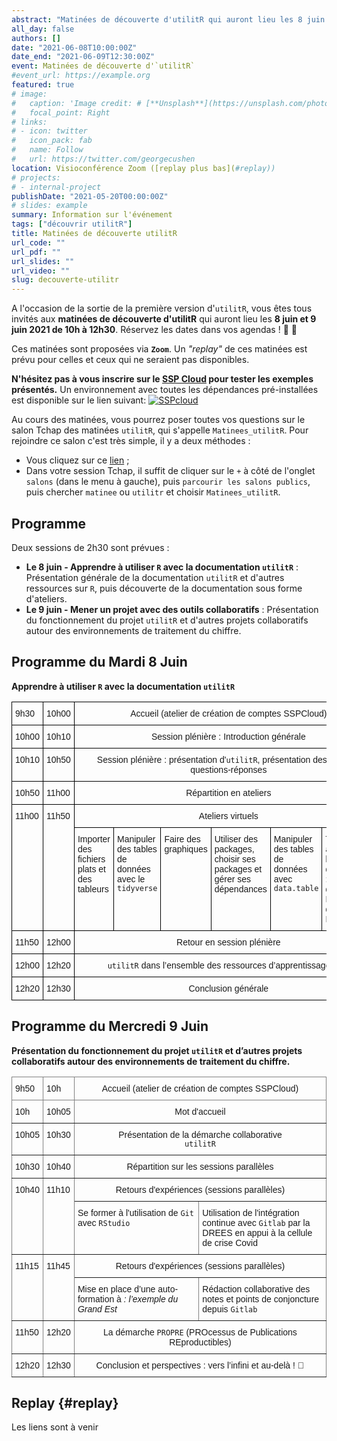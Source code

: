 ```yaml
---
abstract: "Matinées de découverte d'utilitR qui auront lieu les 8 juin et 9 juin 2021 de 10h à 12h30"
all_day: false
authors: []
date: "2021-06-08T10:00:00Z"
date_end: "2021-06-09T12:30:00Z"
event: Matinées de découverte d'`utilitR`
#event_url: https://example.org
featured: true
# image:
#   caption: 'Image credit: # [**Unsplash**](https://unsplash.com/photos/bzdhc5b3Bxs)'
#   focal_point: Right
# links:
# - icon: twitter
#   icon_pack: fab
#   name: Follow
#   url: https://twitter.com/georgecushen
location: Visioconférence Zoom ([replay plus bas](#replay))
# projects:
# - internal-project
publishDate: "2021-05-20T00:00:00Z"
# slides: example
summary: Information sur l'événement
tags: ["découvrir utilitR"]
title: Matinées de découverte utilitR
url_code: ""
url_pdf: ""
url_slides: ""
url_video: ""
slug: decouverte-utilitr
---
```


A l'occasion de la sortie de la première version d'`utilitR`, vous êtes tous invités aux
**matinées de découverte d'utilitR** qui auront lieu les
**8 juin et 9 juin 2021 de 10h à 12h30**. Réservez les dates dans vos agendas ! :date: :calendar:

Ces matinées sont proposées via **`Zoom`**. Un *"replay"* de ces matinées est prévu pour celles et ceux qui ne seraient pas disponibles.

**N'hésitez pas à vous inscrire sur le [SSP Cloud](https://datalab.sspcloud.fr)
pour tester les exemples présentés.** Un environnement avec toutes les 
dépendances pré-installées est disponible sur le lien suivant: 
[![SSPcloud](https://img.shields.io/badge/SSPcloud-Tester%20via%20SSP--cloud-informational?logo=R)](https://datalab.sspcloud.fr/launcher/inseefrlab-helm-charts-datascience/rstudio?onyxia.friendlyName=%C2%ABrstudio-utilitr%C2%BB&init.personnalInit=%C2%ABhttps%3A%2F%2Fraw.githubusercontent.com%2FInseeFrLab%2FutilitR%2Fmaster%2Fresources%2Finit_9juin.sh%C2%BB&r.version=%C2%ABinseefrlab%2Futilitr%3A0.7.0%C2%BB)

Au cours des matinées, vous pourrez poser toutes vos questions sur le salon Tchap des matinées `utilitR`, qui s'appelle `Matinees_utilitR`. Pour rejoindre ce salon c'est très simple, il y a deux méthodes :

- Vous cliquez sur ce [lien](https://www.tchap.gouv.fr/#/room/#matinees_utilitR:agent.finances.tchap.gouv.fr) ;
- Dans votre session Tchap, il suffit de cliquer sur le `+` à côté de l'onglet `salons` (dans le menu à gauche), puis `parcourir les salons publics`, puis chercher `matinee` ou `utilitr` et choisir `Matinees_utilitR`.


## Programme

Deux sessions de 2h30 sont prévues :

* __Le 8 juin - Apprendre à utiliser `R` avec la documentation `utilitR`__ : Présentation générale de la documentation `utilitR` et d'autres ressources sur `R`, puis découverte de la documentation sous forme d'ateliers.
* __Le 9 juin - Mener un projet avec des outils collaboratifs__ : Présentation du fonctionnement du projet `utilitR` et d'autres projets collaboratifs autour des environnements de traitement du chiffre.


## Programme du Mardi 8 Juin

**Apprendre à utiliser `R` avec la documentation `utilitR`**

<style type="text/css">
.tg  {border-collapse:collapse;border-spacing:0;}
.tg td{border-color:black;border-style:solid;border-width:1px;font-family:Arial, sans-serif;font-size:14px;
  overflow:hidden;padding:10px 5px;word-break:normal;}
.tg th{border-color:black;border-style:solid;border-width:1px;font-family:Arial, sans-serif;font-size:14px;
  font-weight:normal;overflow:hidden;padding:10px 5px;word-break:normal;}
.tg .tg-baqh{text-align:center;vertical-align:top}
.tg .tg-0lax{text-align:left;vertical-align:top}
</style>
<table class="tg">
<thead>
  <tr>
    <th class="tg-0lax">9h30</th>
    <th class="tg-0lax">10h00</th>
    <th class="tg-baqh" colspan="6">Accueil (atelier de création de comptes SSPCloud)</th>
  </tr>
</thead>
<tbody>
  <tr>
    <td class="tg-0lax">10h00</td>
    <td class="tg-0lax">10h10</td>
    <td class="tg-baqh" colspan="6">Session plénière : Introduction générale </td>
  </tr>
  <tr>
    <td class="tg-0lax">10h10</td>
    <td class="tg-0lax">10h50</td>
    <td class="tg-baqh" colspan="6">Session plénière : présentation d'<code>utilitR</code>, présentation des ateliers, questions-réponses </td>
  </tr>
  <tr>
    <td class="tg-0lax">10h50</td>
    <td class="tg-0lax">11h00</td>
    <td class="tg-baqh" colspan="6">Répartition en ateliers <i class="fab fa-r-project"></i> </td>
  </tr>
  <tr>
    <td class="tg-0lax" rowspan="2">11h00</td>
    <td class="tg-0lax" rowspan="2">11h50</td>
    <td class="tg-baqh" colspan="6">Ateliers virtuels</td>
  </tr>
  <tr>
    <td class="tg-0lax" style = "width: 16%;">Importer des fichiers plats et des tableurs</td>
    <td class="tg-0lax" style = "width: 16%;">Manipuler des tables de données avec le <code>tidyverse</code></td>
    <td class="tg-0lax" style = "width: 16%;">Faire des graphiques</td>
    <td class="tg-0lax" style = "width: 16%;">Utiliser des packages, choisir ses packages et gérer ses dépendances</td>
    <td class="tg-0lax" style = "width: 16%;">Manipuler des tables de données avec <code>data.table</td>
    <td class="tg-0lax" style = "width: 16%;">Travailler avec des bases de données en <code>R</code> : les fichiers détails du Recensement de la Population</td>
  </tr>
  <tr>
    <td class="tg-0lax">11h50</td>
    <td class="tg-0lax">12h00</td>
    <td class="tg-baqh" colspan="6">Retour en session plénière </td>
  </tr>
  <tr>
    <td class="tg-0lax">12h00</td>
    <td class="tg-0lax">12h20</td>
    <td class="tg-baqh" colspan="6"><code>utilitR</code> dans l’ensemble des ressources d’apprentissage de <code>R</code></td>
  </tr>
    <tr>
    <td class="tg-0lax">12h20</td>
    <td class="tg-0lax">12h30</td>
    <td class="tg-baqh" colspan="6">Conclusion générale</td>
  </tr>
</tbody>
</table>

<!----------------

* 9h50: Accueil
* 10h00: Lancement (session plénière)
    + Présentation d'`utilitR` (contenu, apports)
    + utilitR dans l’ensemble des ressources d’apprentissage
* 10h50-11h: Répartition en ateliers:
* 11h-11h50: Ateliers virtuels (sessions parallèles)
    + Importer des fichiers plats / tableurs
    + Utiliser le tidyverse
    + Faire des graphiques
    + Utiliser des packages, choisir ses packages et gérer ses dépendances
    + Utiliser data.table
    + Travailler avec les fichiers détails du Recensement de Population en R

------------------>
    
## Programme du Mercredi 9 Juin

**Présentation du fonctionnement du projet `utilitR` et d’autres projets collaboratifs autour des environnements de traitement du chiffre.**

<style type="text/css">
.tg  {border-collapse:collapse;border-spacing:0;}
.tg td{border-color:black;border-style:solid;border-width:1px;font-family:Arial, sans-serif;font-size:14px;
  overflow:hidden;padding:10px 5px;word-break:normal;}
.tg th{border-color:black;border-style:solid;border-width:1px;font-family:Arial, sans-serif;font-size:14px;
  font-weight:normal;overflow:hidden;padding:10px 5px;word-break:normal;}
.tg .tg-c3ow{border-color:inherit;text-align:center;vertical-align:top}
.tg .tg-0pky{border-color:inherit;text-align:left;vertical-align:top}
</style>
<table class="tg">
<thead>
  <tr>
    <th class="tg-0pky">9h50</th>
    <th class="tg-0pky">10h</th>
    <th class="tg-c3ow" colspan="2">Accueil (atelier de création de comptes SSPCloud)</th>
  </tr>
</thead>
<tbody>
  <tr>
    <td class="tg-0pky">10h</td>
    <td class="tg-0pky">10h05</td>
    <td class="tg-c3ow" colspan="2">Mot d'accueil</td>
  </tr>
  <tr>
    <td class="tg-0pky">10h05</td>
    <td class="tg-0pky">10h30</td>
    <td class="tg-c3ow" colspan="2">Présentation de la démarche collaborative<br> <code>utilitR</code></td>
  </tr>
  <tr>
    <td class="tg-0pky">10h30</td>
    <td class="tg-0pky">10h40</td>
    <td class="tg-c3ow" colspan="2">Répartition sur les sessions parallèles</td>
  </tr>
  <tr>
    <td class="tg-0pky" rowspan="2">10h40</td>
    <td class="tg-0pky" rowspan="2">11h10</td>
    <td class="tg-c3ow" colspan="2">Retours d'expériences (sessions parallèles)</td>
  </tr>
  <tr>
    <td class="tg-0pky">Se former à l'utilisation de <code>Git</code> avec <code>RStudio</code></td>
    <td class="tg-0pky">Utilisation de l'intégration continue avec <code>Gitlab</code> par la DREES en appui à la cellule de crise Covid</td>
  </tr>
  <tr>
    <td class="tg-0pky" rowspan="2">11h15</td>
    <td class="tg-0pky" rowspan="2">11h45</td>
    <td class="tg-c3ow" colspan="2">Retours d'expériences (sessions parallèles)</td>
  </tr>
  <tr>
    <td class="tg-0pky" style = "width: 50%;">Mise en place d’une auto-formation à <i class="fab fa-r-project"> : l’exemple du Grand Est</td>
    <td class="tg-0pky" style = "width: 50%;">Rédaction collaborative des notes et points de conjoncture depuis <code>Gitlab</code></td>
  </tr>
  <tr>
    <td class="tg-0pky">11h50</td>
    <td class="tg-0pky">12h20</td>
    <td class="tg-c3ow" colspan="2">La démarche <code>PROPRE</code> (PROcessus de Publications REproductibles)</td>
  </tr>
  <tr>
    <td class="tg-0pky">12h20</td>
    <td class="tg-0pky">12h30</td>
    <td class="tg-c3ow" colspan="2">Conclusion et perspectives : vers l’infini et au-delà ! 🚀 </td>
  </tr>
</tbody>
</table>

## Replay {#replay}

Les liens sont à venir
